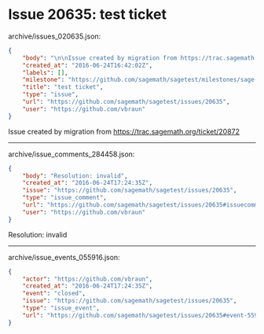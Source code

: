 # Issue 20635: test ticket

archive/issues_020635.json:
```json
{
    "body": "\n\nIssue created by migration from https://trac.sagemath.org/ticket/20872\n\n",
    "created_at": "2016-06-24T16:42:02Z",
    "labels": [],
    "milestone": "https://github.com/sagemath/sagetest/milestones/sage-7.3",
    "title": "test ticket",
    "type": "issue",
    "url": "https://github.com/sagemath/sagetest/issues/20635",
    "user": "https://github.com/vbraun"
}
```


Issue created by migration from https://trac.sagemath.org/ticket/20872





---

archive/issue_comments_284458.json:
```json
{
    "body": "Resolution: invalid",
    "created_at": "2016-06-24T17:24:35Z",
    "issue": "https://github.com/sagemath/sagetest/issues/20635",
    "type": "issue_comment",
    "url": "https://github.com/sagemath/sagetest/issues/20635#issuecomment-284458",
    "user": "https://github.com/vbraun"
}
```

Resolution: invalid



---

archive/issue_events_055916.json:
```json
{
    "actor": "https://github.com/vbraun",
    "created_at": "2016-06-24T17:24:35Z",
    "event": "closed",
    "issue": "https://github.com/sagemath/sagetest/issues/20635",
    "type": "issue_event",
    "url": "https://github.com/sagemath/sagetest/issues/20635#event-55916"
}
```
